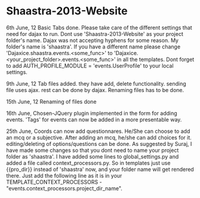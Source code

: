 Shaastra-2013-Website
=====================
6th June, 12
Basic Tabs done. 
Please take care of the different settings that need for dajax to run.
Dont use 'Shaastra-2013-Website' as your project folder's name. Dajax was not accepting hyphens for some reason. My folder's name is 'shaastra'.
If you have a different name please change 'Dajaxice.shaastra.events.<some_func>' to 'Dajaxice.<your_project_folder>.events.<some_func>' in all the templates. 
Dont forget to add AUTH_PROFILE_MODULE = 'events.UserProfile' to your local settings.

9th June, 12
Tab files added. they have add, delete functionality.
sending file uses ajax. rest can be done by dajax.
Renaming files has to be done.

15th June, 12 Renaming of files done

16th June, Chosen-JQuery plugin implemented in the form for adding events. 'Tags' for events can now be added in a more presentable way.

25th June, Coords can now add questionnares. He/She can choose to add an mcq or a subjective. After adding an mcq, he/she can add choices for it. editing/deleting of options/questions can be done.
As suggested by Suraj, I have made some changes so that you dont need to name your project folder as 'shaastra'. I have added some lines to global_settings.py and added a file called context_processors.py. So in templates just use {{pro_dir}} instead of 'shaastra' now, and your folder name will get rendered there. Just add the following line as it is in your TEMPLATE_CONTEXT_PROCESSORS - "events.context_processors.project_dir_name".
